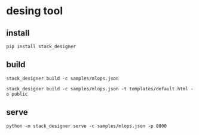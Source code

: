 # desing tool

## install

```
pip install stack_designer
```

## build

```
stack_designer build -c samples/mlops.json
```


```
stack_designer build -c samples/mlops.json -t templates/default.html -o public
```


## serve

```
python -m stack_designer serve -c samples/mlops.json -p 8000
```
